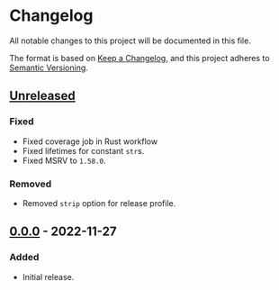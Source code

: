 # Changelog

All notable changes to this project will be documented in this file.

The format is based on [Keep a Changelog](https://keepachangelog.com/en/1.0.0/),
and this project adheres to [Semantic Versioning](https://semver.org/spec/v2.0.0.html).

## [Unreleased]

### Fixed

- Fixed coverage job in Rust workflow
- Fixed lifetimes for constant `str`s.
- Fixed MSRV to `1.58.0`.

### Removed

- Removed `strip` option for release profile.

## [0.0.0] - 2022-11-27

### Added

- Initial release.

[Unreleased]: https://github.com/ferric-bytes/chksum-build/compare/v0.0.0...HEAD
[0.0.0]: https://github.com/ferric-bytes/chksum-build/releases/tag/v0.0.0
